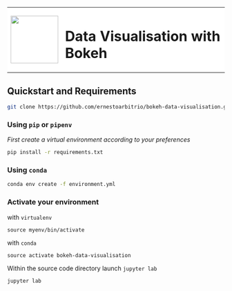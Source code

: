 <table border=0>
   <tr style="border:none; background-color: #ffffff">
       <td style="border:none">
           <a href="http://bokeh.pydata.org/">     
           <img 
               src="https://bokeh.pydata.org/en/latest/_static/images/logo.png" 
               style="width:110px" >
           </a>    
       </td>
       <td style="border:none">
           <h1>Data Visualisation with Bokeh</h1>
       </td>
   </tr>
</table>

## Quickstart and Requirements

```bash
git clone https://github.com/ernestoarbitrio/bokeh-data-visualisation.git
```

### Using `pip` or `pipenv`

*First create a virtual environment according to your preferences*


```bash
pip install -r requirements.txt
```

### Using `conda`

```bash
conda env create -f environment.yml

```

### Activate your environment

with `virtualenv`

```
source myenv/bin/activate
```

with `conda`

```
source activate bokeh-data-visualisation
```

Within the source code directory launch `jupyter lab`

```bash
jupyter lab
```



